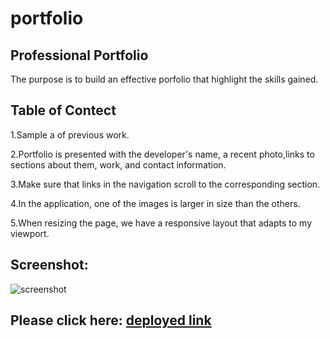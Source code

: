 # portfolio

## Professional Portfolio
The purpose is to build an effective porfolio that highlight the skills gained. 

## Table of Contect
 1.Sample a of previous work.

 2.Portfolio is presented with the developer's name, a recent photo,links to sections about them, work, and contact information.

 3.Make sure that links in the navigation scroll to the corresponding section.

 4.In the application, one of the images is larger in size than the others.

 5.When resizing the page, we have a responsive layout that adapts to my viewport.


## Screenshot: 

![screenshot](https://user-images.githubusercontent.com/125234173/230814536-8ca36135-4715-4678-8793-7bbd68552b04.png)


## Please click here: [deployed link](https://lim204.github.io/portfolio/)
 
